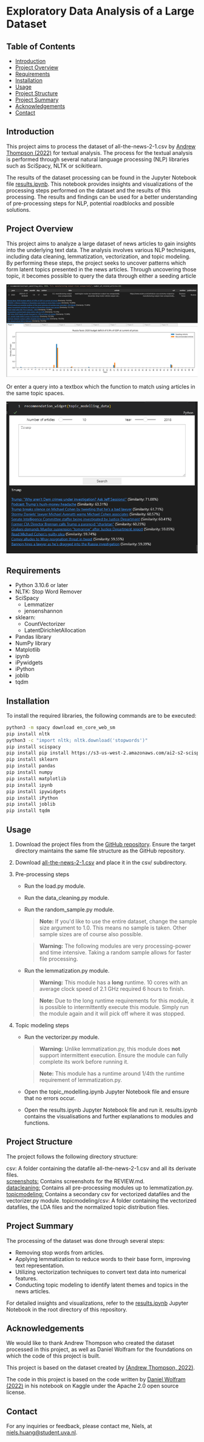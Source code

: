 # Exploratory Data Analysis of a Large Dataset

## Table of Contents

* [Introduction](#introduction)
* [Project Overview](#project-overview)
* [Requirements](#requirements)
* [Installation](#installation)
* [Usage](#usage)
* [Project Structure](#project-structure)
* [Project Summary](#project-summary)
* [Acknowledgements](#acknowledgements)
* [Contact](#contact)

## Introduction

This project aims to process the dataset of all-the-news-2-1.csv 
by [Andrew Thompson (2022)](https://components.one/datasets/all-the-news-2-news-articles-dataset/) for textual analysis.
The process for the textual analysis is performed through several natural language processing (NLP) libraries such as SciSpacy, NLTK or scikitlearn. 

The results of the dataset processing can be found in the Jupyter Notebook file [results.ipynb](/results.ipynb).
This notebook provides insights and visualizations of the processing steps performed on the dataset and the results of this processing.
The results and findings can be used for a better understanding of pre-processing steps for NLP, potential roadblocks and possible solutions.

## Project Overview

This project aims to analyze a large dataset of news articles to gain insights into the underlying text data. 
The analysis involves various NLP techniques, including data cleaning, lemmatization, vectorization, and topic modeling.
By performing these steps, the project seeks to uncover patterns which form latent topics presented in the news articles.
Through uncovering those topic, it becomes possible to query the data through either a seeding article

![recommendation_using_seeding](/screenshots/seeding_article_function.png)

Or enter a query into a textbox which the function to match using articles in the same topic spaces.

![recommendation_widget](/screenshots/recommendation_widget.png)

## Requirements

* Python 3.10.6 or later
* NLTK: Stop Word Remover
* SciSpacy
    * Lemmatizer
    * jensenshannon
* sklearn:
    * CountVectorizer
    * LatentDirichletAllocation
* Pandas library
* NumPy library
* Matplotlib
* ipynb
* iPywidgets
* iPython
* joblib
* tqdm

## Installation

To install the required libraries, the following commands are to be executed:

```bash
python3 -m spacy download en_core_web_sm
pip install nltk
python3 -c "import nltk; nltk.download('stopwords')"
pip install scispacy
pip install pip install https://s3-us-west-2.amazonaws.com/ai2-s2-scispacy/releases/v0.2.4/en_core_sci_lg-0.2.4.tar.gz
pip install sklearn
pip install pandas
pip install numpy
pip install matplotlib
pip install ipynb
pip install ipywidgets
pip install iPython
pip install joblib
pip install tqdm
```

## Usage

1. Download the project files from the [GitHub repository](https://github.com/minprog-platforms/project-stuurpropje/archive/refs/heads/main.zip). Ensure the target directory maintains the same file structure as the GitHub repository.
2. Download [all-the-news-2-1.csv](https://components.one/datasets/all-the-news-2-news-articles-dataset/)
    and place it in the csv/ subdirectory.
3. Pre-processing steps
    - Run the load.py module.
    - Run the data_cleaning.py module.
    - Run the random_sample.py module.  
        > **Note:** If you'd like to use the entire dataset, change the sample size argument to 1.0. This means no sample is taken. Other sample sizes are of course also possible.  
        
        > **Warning:** The following modules are very processing-power and time intensive. Taking a random sample allows for faster file processing.

    - Run the lemmatization.py module.

        > **Warning:** This module has a **long** runtime. 10 cores with an average clock speed of 2.1 GHz required 6 hours to finish.

        > **Note:** Due to the long runtime requirements for this module, it is possible to intermittently execute this module. Simply run the module again and it will pick off where it was stopped.

4. Topic modeling steps
    - Run the vectorizer.py module.
        > **Warning:** Unlike lemmatization.py, this module does **not** support intermittent execution. Ensure the module can fully complete its work before running it. </p>
        
        > **Note:** This module has a runtime around 1/4th the runtime requirement of lemmatization.py.  
        
    - Open the topic_modelling.ipynb Jupyter Notebook file and ensure that no errors occur.
    - Open the results.ipynb Jupyter Notebook file and run it. results.ipynb contains the visualisations and further explanations to modules and functions. 

## Project Structure

The project follows the following directory structure:

csv: A folder containing the datafile all-the-news-2-1.csv and all its derivate files.  
[screenshots:](screenshots/) Contains screenshots for the REVIEW.md.  
[datacleaning:](datacleaning/) Contains all pre-processing modules up to lemmatization.py.  
[topicmodeling:](topicmodeling/) Contains a secondary csv for vectorized datafiles and the vectorizer.py module.  topicmodeling/csv: A folder containing the vectorized datafiles, the LDA files and the normalized topic distribution files.

## Project Summary

The processing of the dataset was done through several steps:
- Removing stop words from articles.
- Applying lemmatization to reduce words to their base form, improving text representation.
- Utilizing vectorization techniques to convert text data into numerical features.
- Conducting topic modeling to identify latent themes and topics in the news articles.

For detailed insights and visualizations, refer to the [results.ipynb](/results.ipynb) Jupyter Notebook in the root directory of this repository.

## Acknowledgements

We would like to thank Andrew Thompson who created the dataset processed in this project, as well as Daniel Wolfram for the foundations on which the code of this project is built.

This project is based on the dataset created by [(Andrew Thompson, 2022)](https://components.one/datasets/all-the-news-2-news-articles-dataset/).

The code in this project is based on the code written by [Daniel Wolfram (2022)](https://www.kaggle.com/code/danielwolffram/topic-modeling-finding-related-articles/notebook) in his notebook on Kaggle under the Apache 2.0 open source license.

## Contact

For any inquiries or feedback, please contact me, Niels, at niels.huang@student.uva.nl.
